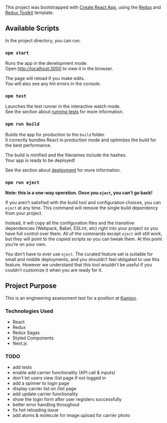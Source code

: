This project was bootstrapped with
[Create React App](https://github.com/facebook/create-react-app), using the
[Redux](https://redux.js.org/) and
[Redux Toolkit](https://redux-toolkit.js.org/) template.

## Available Scripts

In the project directory, you can run:

### `npm start`

Runs the app in the development mode.<br /> Open
[http://localhost:3000](http://localhost:3000) to view it in the browser.

The page will reload if you make edits.<br /> You will also see any lint errors
in the console.

### `npm test`

Launches the test runner in the interactive watch mode.<br /> See the section
about
[running tests](https://facebook.github.io/create-react-app/docs/running-tests)
for more information.

### `npm run build`

Builds the app for production to the `build` folder.<br /> It correctly bundles
React in production mode and optimizes the build for the best performance.

The build is minified and the filenames include the hashes.<br /> Your app is
ready to be deployed!

See the section about
[deployment](https://facebook.github.io/create-react-app/docs/deployment) for
more information.

### `npm run eject`

**Note: this is a one-way operation. Once you `eject`, you can’t go back!**

If you aren’t satisfied with the build tool and configuration choices, you can
`eject` at any time. This command will remove the single build dependency from
your project.

Instead, it will copy all the configuration files and the transitive
dependencies (Webpack, Babel, ESLint, etc) right into your project so you have
full control over them. All of the commands except `eject` will still work, but
they will point to the copied scripts so you can tweak them. At this point
you’re on your own.

You don’t have to ever use `eject`. The curated feature set is suitable for
small and middle deployments, and you shouldn’t feel obligated to use this
feature. However we understand that this tool wouldn’t be useful if you couldn’t
customize it when you are ready for it.

## Project Purpose

This is an engineering assessment test for a position at
[Kamion](https://www.kamion.co).

### Technologies Used

- React
- Redux
- Redux Sagas
- Styled Components
- Next.js

### TODO

- add tests
- enable add carrier functionality (API call & inputs)
- don't let users view /list page if not logged in
- add a spinner to login page
- display carrier list on /list page
- add update carrier functionality
- show the login form after user registers successfully
- better error handling throughout
- fix hot reloading issue
- add atoms & molecule for image upload for carrier photo
